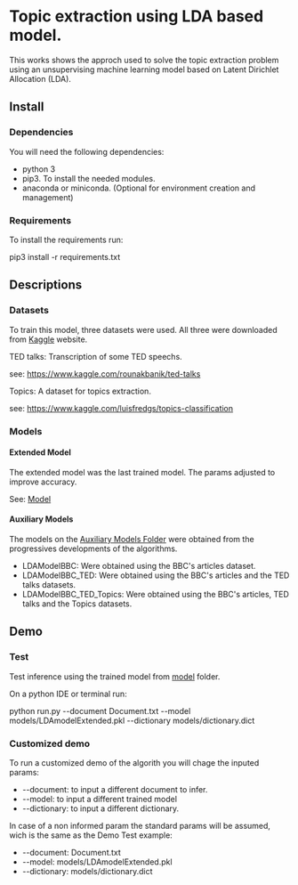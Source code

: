 # Topic extraction using LDA based model.

This works shows the approch used to solve the topic extraction problem using an unsupervising machine learning model based on Latent Dirichlet Allocation (LDA).

## Install

### Dependencies

You will need the following dependencies:
- python 3
- pip3. To install the needed modules.
- anaconda or miniconda. (Optional for environment creation and management)

### Requirements

To install the requirements run:

pip3 install -r requirements.txt

## Descriptions

### Datasets

To train this model, three datasets were used. All three were downloaded from [Kaggle](https://kaggle.com) website.

TED talks: Transcription of some TED speechs.

see: https://www.kaggle.com/rounakbanik/ted-talks

Topics: A dataset for topics extraction.

see: https://www.kaggle.com/luisfredgs/topics-classification

### Models

#### Extended Model
The extended model was the last trained model. The params adjusted to improve accuracy.

See: [Model](./models)

#### Auxiliary Models

The models on the [Auxiliary Models Folder](./models/auxiliaryModels) were obtained from the progressives developments of the algorithms.
- LDAModelBBC: Were obtained using the BBC's articles dataset.
- LDAModelBBC_TED: Were obtained using the BBC's articles and the TED talks datasets.
- LDAModelBBC_TED_Topics: Were obtained using the BBC's articles, TED talks and the Topics datasets.

## Demo

### Test

Test inference using the trained model from [model](./models) folder.

On a python IDE or terminal run:

python run.py  --document Document.txt --model models/LDAmodelExtended.pkl --dictionary models/dictionary.dict 

### Customized demo

To run a customized demo of the algorith you will chage the inputed params:
- --document: to input a different document to infer.
- --model: to input a different trained model
- --dictionary: to input a different dictionary.

In case of a non informed param the standard params will be assumed, wich is the same as the Demo Test example:
- --document: Document.txt
- --model: models/LDAmodelExtended.pkl
- --dictionary: models/dictionary.dict
